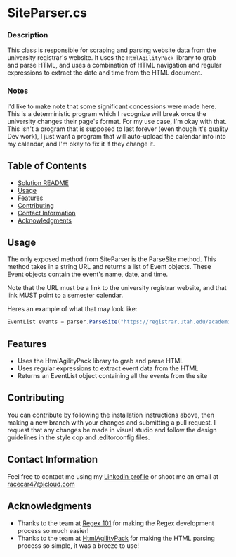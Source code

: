 # SiteParser.cs


### Description

This class is responsible for scraping and parsing website data from the university
registrar's website. It uses the ``HtmlAgilityPack`` library to grab and parse HTML,
and uses a combination of HTML navigation and regular expressions to extract
the date and time from the HTML document.


### Notes 

I'd like to make note that some significant concessions were made here.
This is a deterministic program which I recognize will break once the
university changes their page's format. For my use case, I'm okay with that.
This isn't a program that is supposed to last forever (even though it's quality Dev work),
I just want a program that will auto-upload the calendar info into my calendar, and I'm
okay to fix it if they change it.

## Table of Contents
- [Solution README](../README.md)
- [Usage](#usage)
- [Features](#features)
- [Contributing](#contributing)
- [Contact Information](#contact-information)
- [Acknowledgments](#acknowledgments)

## Usage

The only exposed method from SiteParser is the ParseSite method. This method takes in a string URL
and returns a list of Event objects. These Event objects contain the event's name, date, and time.

Note that the URL must be a link to the university registrar website, and that link MUST point to a semester calendar.

Heres an example of what that may look like:

```csharp
EventList events = parser.ParseSite("https://registrar.utah.edu/academic-calendars/spring2024.php");
```

## Features

- Uses the HtmlAgilityPack library to grab and parse HTML
- Uses regular expressions to extract event data from the HTML
- Returns an EventList object containing all the events from the site

## Contributing

You can contribute by following the installation instructions above, then making a new branch
with your changes and submitting a pull request. I request that any changes be made in visual studio and follow
the design guidelines in the style cop and .editorconfig files.

## Contact Information

Feel free to contact me using my [LinkedIn profile](https://www.linkedin.com/in/eli-parker-a96338302/)
or shoot me an email at <racecar47@icloud.com>

## Acknowledgments

- Thanks to the team at [Regex 101](https://www.regex101.com/) for
making the Regex development process so much easier!
- Thanks to the team at [HtmlAgilityPack](https://html-agility-pack.net/) for
making the HTML parsing process so simple, it was a breeze to use!